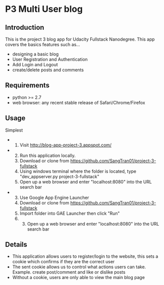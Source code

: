 # P3 Multi User blog


## Introduction

This is the project 3 blog app for Udacity Fullstack Nanodegree. This app covers the basics features such as...
- designing a basic blog
- User Registration and Authentication
- Add Login and Logout 
- create/delete posts and comments 


## Requirements

* python >= 2.7
* web browser: any recent stable release of Safari/Chrome/Firefox


## Usage

Simplest 
* 1. Visit http://blog-app-project-3.appspot.com/
* 2. Run this application locally. 
	1. Download or clone from https://github.com/SangTran01/project-3-fullstack
    2. Using windows terminal where the folder is located, type "dev_appserver.py project-3-fullstack"
    3. Open up a web browser and enter "localhost:8080" into the URL search bar
* 3. Use Google App Engine Launcher 
	1. Download or clone from https://github.com/SangTran01/project-3-fullstack
    2. Import folder into GAE Launcher then click "Run"
    3. 3. Open up a web browser and enter "localhost:8080" into the URL search bar

## Details

* This application allows users to register/login to the website, this sets a cookie which confirms if they are the correct user 
* The sent cookie allows us to control what actions users can take. Example. create post/comment and like or dislike posts
* Without a cookie, users are only able to view the main blog page
